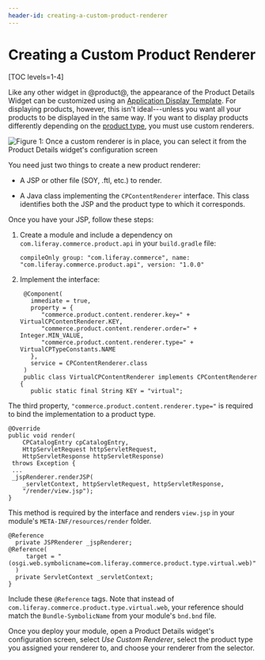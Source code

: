 ```yaml
---
header-id: creating-a-custom-product-renderer
---
```


# Creating a Custom Product Renderer

[TOC levels=1-4]

Like any other widget in @product@, the appearance of the Product Details
Widget can be customized using an 
[Application Display Template](/docs/7-1/user/-/knowledge_base/u/styling-widgets-with-application-display-templates).
For displaying products, however, this isn't ideal---unless you want all your
products to be displayed in the same way. If you want to display products
differently depending on the [product type](/web/commerce/documentation/-/knowledge_base/1-0/products),
you must use custom renderers.

![Figure 1: Once a custom renderer is in place, you can select it from the Product Details widget's configuration screen](../images/cpcontentrenderer.png)

You need just two things to create a new product renderer:

-   A JSP or other file (SOY, .ftl, etc.) to render.

-   A Java class implementing the `CPContentRenderer` interface. This class
    identifies both the JSP and the product type to which it corresponds.

Once you have your JSP, follow these steps:

1.  Create a module and include a dependency on
    `com.liferay.commerce.product.api` in your `build.gradle` file:

        compileOnly group: "com.liferay.commerce", name: "com.liferay.commerce.product.api", version: "1.0.0"

2. Implement the interface:

        @Component(
          immediate = true,
          property = {
             "commerce.product.content.renderer.key=" + VirtualCPContentRenderer.KEY,
             "commerce.product.content.renderer.order=" + Integer.MIN_VALUE,
             "commerce.product.content.renderer.type=" + VirtualCPTypeConstants.NAME 
          },
          service = CPContentRenderer.class
        )
        public class VirtualCPContentRenderer implements CPContentRenderer {
          public static final String KEY = "virtual";

The third property, `"commerce.product.content.renderer.type="` is required to
bind the implementation to a product type.

    @Override
    public void render(
        CPCatalogEntry cpCatalogEntry,
        HttpServletRequest httpServletRequest,
        HttpServletResponse httpServletResponse)
     throws Exception {
     ...
     _jspRenderer.renderJSP(
        _servletContext, httpServletRequest, httpServletResponse,
        "/render/view.jsp");
    }

This method is required by the interface and renders `view.jsp` in your
module's `META-INF/resources/render` folder.

    @Reference
      private JSPRenderer _jspRenderer;
    @Reference(
         target = "(osgi.web.symbolicname=com.liferay.commerce.product.type.virtual.web)"
      )
      private ServletContext _servletContext;
    }

Include these `@Reference` tags. Note that instead of
`com.liferay.commerce.product.type.virtual.web`, your reference should match
the `Bundle-SymbolicName` from your module's `bnd.bnd` file.

Once you deploy your module, open a Product Details widget's configuration
screen, select *Use Custom Renderer*, select the product type you assigned your
renderer to, and choose your renderer from the selector.
